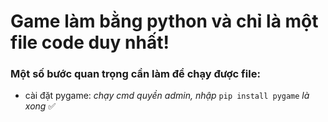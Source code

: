 # Game làm bằng python và chỉ là một file code duy nhất!
### **Một số bước quan trọng cần làm để chạy được file:**
- cài đặt pygame: _chạy cmd quyền admin, nhập_ `pip install pygame` _là xong_ :white_check_mark:
